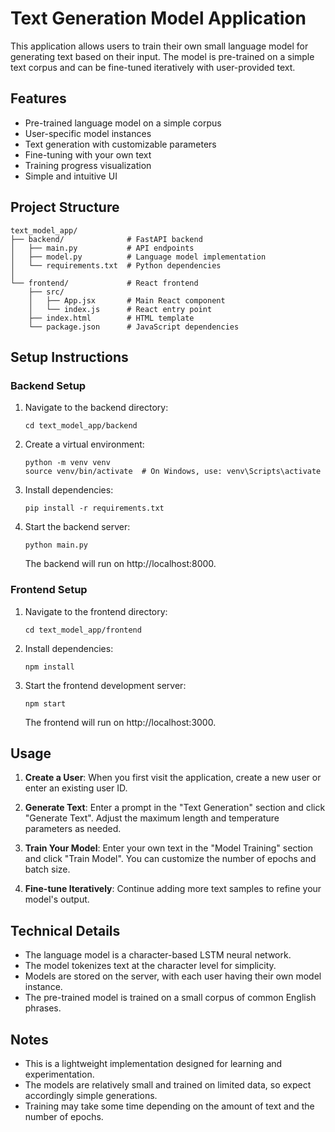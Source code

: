 # Text Generation Model Application

This application allows users to train their own small language model for generating text based on their input. The model is pre-trained on a simple text corpus and can be fine-tuned iteratively with user-provided text.

## Features

- Pre-trained language model on a simple corpus
- User-specific model instances
- Text generation with customizable parameters
- Fine-tuning with your own text
- Training progress visualization
- Simple and intuitive UI

## Project Structure

```
text_model_app/
├── backend/              # FastAPI backend
│   ├── main.py           # API endpoints
│   ├── model.py          # Language model implementation
│   └── requirements.txt  # Python dependencies
│
└── frontend/             # React frontend
    ├── src/
    │   ├── App.jsx       # Main React component
    │   └── index.js      # React entry point
    ├── index.html        # HTML template
    └── package.json      # JavaScript dependencies
```

## Setup Instructions

### Backend Setup

1. Navigate to the backend directory:
   ```
   cd text_model_app/backend
   ```

2. Create a virtual environment:
   ```
   python -m venv venv
   source venv/bin/activate  # On Windows, use: venv\Scripts\activate
   ```

3. Install dependencies:
   ```
   pip install -r requirements.txt
   ```

4. Start the backend server:
   ```
   python main.py
   ```
   The backend will run on http://localhost:8000.

### Frontend Setup

1. Navigate to the frontend directory:
   ```
   cd text_model_app/frontend
   ```

2. Install dependencies:
   ```
   npm install
   ```

3. Start the frontend development server:
   ```
   npm start
   ```
   The frontend will run on http://localhost:3000.

## Usage

1. **Create a User**: When you first visit the application, create a new user or enter an existing user ID.

2. **Generate Text**: Enter a prompt in the "Text Generation" section and click "Generate Text". Adjust the maximum length and temperature parameters as needed.

3. **Train Your Model**: Enter your own text in the "Model Training" section and click "Train Model". You can customize the number of epochs and batch size.

4. **Fine-tune Iteratively**: Continue adding more text samples to refine your model's output.

## Technical Details

- The language model is a character-based LSTM neural network.
- The model tokenizes text at the character level for simplicity.
- Models are stored on the server, with each user having their own model instance.
- The pre-trained model is trained on a small corpus of common English phrases.

## Notes

- This is a lightweight implementation designed for learning and experimentation.
- The models are relatively small and trained on limited data, so expect accordingly simple generations.
- Training may take some time depending on the amount of text and the number of epochs. 